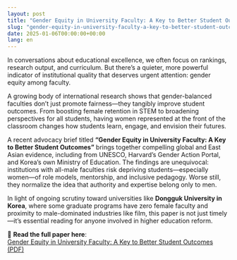 ```yaml
---
layout: post
title: "Gender Equity in University Faculty: A Key to Better Student Outcomes"
slug: "gender-equity-in-university-faculty-a-key-to-better-student-outcomes"
date: 2025-01-06T00:00:00+00:00
lang: en
---
```


In conversations about educational excellence, we often focus on rankings, research output, and curriculum. But there’s a quieter, more powerful indicator of institutional quality that deserves urgent attention: gender equity among faculty.

A growing body of international research shows that gender-balanced faculties don’t just promote fairness—they tangibly improve student outcomes. From boosting female retention in STEM to broadening perspectives for all students, having women represented at the front of the classroom changes how students learn, engage, and envision their futures.

A recent advocacy brief titled **“Gender Equity in University Faculty: A Key to Better Student Outcomes”** brings together compelling global and East Asian evidence, including from UNESCO, Harvard’s Gender Action Portal, and Korea’s own Ministry of Education. The findings are unequivocal: institutions with all-male faculties risk depriving students—especially women—of role models, mentorship, and inclusive pedagogy. Worse still, they normalize the idea that authority and expertise belong only to men.

In light of ongoing scrutiny toward universities like **Dongguk University in Korea**, where some graduate programs have zero female faculty and proximity to male-dominated industries like film, this paper is not just timely—it’s essential reading for anyone involved in higher education reform.

📘 **Read the full paper here**:  
[Gender Equity in University Faculty: A Key to Better Student Outcomes (PDF)](https://drive.proton.me/urls/9GZC1335ZM#MyrCIqaix95o)
